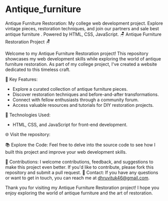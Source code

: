 # Antique_furniture
Antique Furniture Restoration: My college web development project. Explore vintage pieces, restoration techniques, and join our partners and sale best antique furniture . Powered by HTML, CSS, JavaScript.
🪑 Antique Furniture Restoration Project 🪑

Welcome to my Antique Furniture Restoration project! This repository showcases my web development skills while exploring the world of antique furniture restoration. As part of my college project, I've created a website dedicated to this timeless craft.

🌟 Key Features:
- Explore a curated collection of antique furniture pieces.
- Discover restoration techniques and before-and-after transformations.
- Connect with fellow enthusiasts through a community forum.
- Access valuable resources and tutorials for DIY restoration projects.

🚀 Technologies Used:
- HTML, CSS, and JavaScript for front-end development.

🌐 Visit the repository:



📚 Explore the Code:
Feel free to delve into the source code to see how I built this project and improve your web development skills.

🙌 Contributions:
I welcome contributions, feedback, and suggestions to make this project even better. If you'd like to contribute, please fork this repository and submit a pull request.
📧 Contact:
If you have any questions or want to get in touch, you can reach me at dhruvituk46@gmail.com.

Thank you for visiting my Antique Furniture Restoration project! I hope you enjoy exploring the world of antique furniture and the art of restoration.
